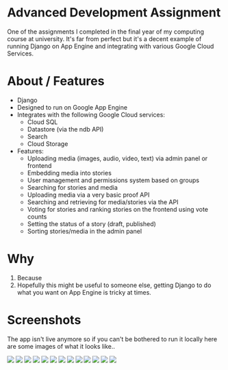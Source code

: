 Advanced Development Assignment
==========================================

One of the assignments I completed in the final year of my computing course at university. It's far from perfect but it's a decent example of running Django on App Engine and integrating with various Google Cloud Services.

About / Features
========

- Django
- Designed to run on Google App Engine
- Integrates with the following Google Cloud services:
  - Cloud SQL
  - Datastore (via the ndb API)
  - Search
  - Cloud Storage
- Features:
  - Uploading media (images, audio, video, text) via admin panel or frontend
  - Embedding media into stories
  - User management and permissions system based on groups
  - Searching for stories and media
  - Uploading media via a very basic proof API
  - Searching and retrieving for media/stories via the API
  - Voting for stories and ranking stories on the frontend using vote counts
  - Setting the status of a story (draft, published)
  - Sorting stories/media in the admin panel

Why
===

1. Because
2. Hopefully this might be useful to someone else, getting Django to do what you want on App Engine is tricky at times.

Screenshots
===========

The app isn't live anymore so if you can't be bothered to run it locally here are some images of what it looks like..

![](https://github.com/jamesrwhite/wina-assignment/blob/master/screenshots/home_page.png?raw=true)
![](https://github.com/jamesrwhite/wina-assignment/blob/master/screenshots/frontend_story.png?raw=true)
![](https://github.com/jamesrwhite/wina-assignment/blob/master/screenshots/frontend_search.png?raw=true)
![](https://github.com/jamesrwhite/wina-assignment/blob/master/screenshots/frontend_media_submission.png?raw=true)
![](https://github.com/jamesrwhite/wina-assignment/blob/master/screenshots/frontend_media_submission_2.png?raw=true)
![](https://github.com/jamesrwhite/wina-assignment/blob/master/screenshots/frontend_story_with_video.png?raw=true)
![](https://github.com/jamesrwhite/wina-assignment/blob/master/screenshots/cms_media.png?raw=true)
![](https://github.com/jamesrwhite/wina-assignment/blob/master/screenshots/cms_story.png?raw=true)
![](https://github.com/jamesrwhite/wina-assignment/blob/master/screenshots/cms_story_add.png?raw=true)
![](https://github.com/jamesrwhite/wina-assignment/blob/master/screenshots/cms_story_add_media.png?raw=true)
![](https://github.com/jamesrwhite/wina-assignment/blob/master/screenshots/cms_story_editor_with_image.png?raw=true)
![](https://github.com/jamesrwhite/wina-assignment/blob/master/screenshots/cms_users.png?raw=true)
![](https://github.com/jamesrwhite/wina-assignment/blob/master/screenshots/cms_user_edit.png?raw=true)
